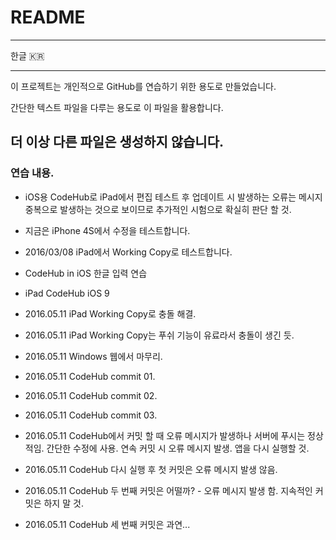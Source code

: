 # README
---

한글 🇰🇷

-----
이 프로젝트는 개인적으로 GitHub를 연습하기 위한 용도로 만들었습니다.

간단한 텍스트 파일을 다루는 용도로 이 파일을 활용합니다.

더 이상 다른 파일은 생성하지 않습니다.
-----

### 연습 내용.
- iOS용 CodeHub로 iPad에서 편집 테스트 후 업데이트 시 발생하는 오류는 메시지 중복으로 발생하는 것으로 보이므로 추가적인 시험으로 확실히 판단 할 것.

- 지금은 iPhone 4S에서 수정을 테스트합니다.

- 2016/03/08 iPad에서 Working Copy로 테스트합니다.

- CodeHub in iOS 한글 입력 연습

- iPad CodeHub iOS 9

- 2016.05.11 iPad Working Copy로 충돌 해결.
- 2016.05.11 iPad Working Copy는 푸쉬 기능이 유료라서 충돌이 생긴 듯.
- 2016.05.11 Windows 웹에서 마무리.
- 2016.05.11 CodeHub commit 01.
- 2016.05.11 CodeHub commit 02.
- 2016.05.11 CodeHub commit 03.
- 2016.05.11 CodeHub에서 커밋 할 때 오류 메시지가 발생하나 서버에 푸시는 정상적임. 간단한 수정에 사용. 연속 커밋 시 오류 메시지 발생. 앱을 다시 실행할 것.
- 2016.05.11 CodeHub 다시 실행 후 첫 커밋은 오류 메시지 발생 않음.
- 2016.05.11 CodeHub 두 번째 커밋은 어떨까? - 오류 메시지 발생 함. 지속적인 커밋은 하지 말 것.
- 2016.05.11 CodeHub 세 번째 커밋은 과연...


